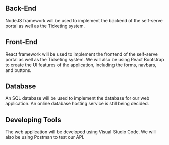 ## Back-End

NodeJS framework will be used to implement the backend of the self-serve portal as well
as the Ticketing system. 

## Front-End

React framework will be used to implement the frontend of the self-serve portal as well
as the Ticketing system. We will also be using React Bootstrap to create the UI features
of the application, including the forms, navbars, and buttons. 

## Database

An SQL database will be used to implement the database for our web application. An online
database hosting service is still being decided. 

## Developing Tools

The web application will be developed using Visual Studio Code. We will also be using 
Postman to test our API. 





